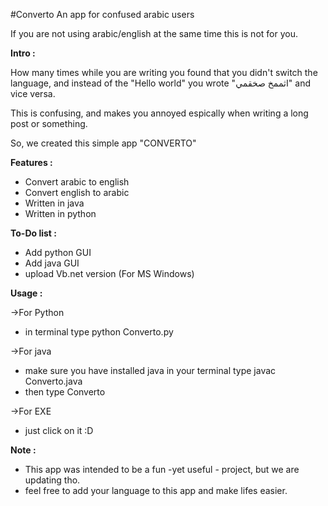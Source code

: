#Converto
An app for confused arabic users

If you are not using arabic/english at the same time this is not for you.

**Intro :**

How many times while you are writing you found that you didn't switch the language, and instead of the "Hello world" you wrote "اثممخ صخقمي" and vice versa.

This is confusing, and makes you annoyed espically when writing a long post or something.

So, we created this simple app "CONVERTO"

**Features :**

- Convert arabic to english
- Convert english to arabic
- Written in java
- Written in python

**To-Do list :**
- Add python GUI
- Add java GUI
- upload Vb.net version (For MS Windows)

**Usage :**

->For Python
- in terminal type python Converto.py

->For java
- make sure you have installed java in your terminal type javac Converto.java 
- then type Converto

->For EXE
- just click on it :D


**Note :**
- This app was intended to be a fun -yet useful - project, but we are updating tho.
- feel free to add your language to this app and make lifes easier.
